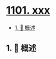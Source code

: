 # [1101. xxx](https://github.com/Tdahuyou/TNotes.leetcode/tree/main/notes/1101.%20xxx)

<!-- region:toc -->

- [1. 📝 概述](#1--概述)

<!-- endregion:toc -->

## 1. 📝 概述
